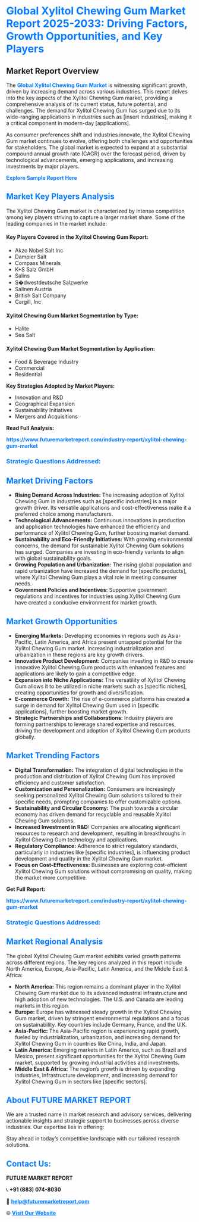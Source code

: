 <h1 style="color: #007BFF;">Global Xylitol Chewing Gum Market Report 2025-2033: Driving Factors, Growth Opportunities, and Key Players</h1>

<section id="overview">
<h2>Market Report Overview</h2>
<p>The <a href="https://www.futuremarketreport.com/industry-report/xylitol-chewing-gum-market" style="color: #007BFF; text-decoration: none;"><strong>Global Xylitol Chewing Gum Market</strong></a> is witnessing significant growth, driven by increasing demand across various industries. This report delves into the key aspects of the Xylitol Chewing Gum market, providing a comprehensive analysis of its current status, future potential, and challenges. The demand for Xylitol Chewing Gum has surged due to its wide-ranging applications in industries such as [insert industries], making it a critical component in modern-day [applications].</p>
<p>As consumer preferences shift and industries innovate, the Xylitol Chewing Gum market continues to evolve, offering both challenges and opportunities for stakeholders. The global market is expected to expand at a substantial compound annual growth rate (CAGR) over the forecast period, driven by technological advancements, emerging applications, and increasing investments by major players.</p>
</section>

<section id="overview">
<p><a href="https://www.futuremarketreport.com/request-sample/reportId=32339" style="color: #007BFF; text-decoration: none;"><strong>Explore Sample Report Here</strong></a></p>
</section>

<section id="key-players">
<h2 style="color: #007BFF;">Market Key Players Analysis</h2>
<p>The Xylitol Chewing Gum market is characterized by intense competition among key players striving to capture a larger market share. Some of the leading companies in the market include:</p>
<h4>Key Players Covered in the Xylitol Chewing Gum Report:</h4>
<ul><li>Akzo Nobel Salt Inc</li><li>Dampier Salt</li><li>Compass Minerals</li><li>K+S Salz GmbH</li><li>Salins</li><li>S�dwestdeutsche Salzwerke</li><li>Salinen Austria</li><li>British Salt Company</li><li>Cargill, Inc</li></ul>
<h4>Xylitol Chewing Gum Market Segmentation by Type:</h4>
<ul><li>Halite</li><li>Sea Salt</li></ul>

<h4>Xylitol Chewing Gum Market Segmentation by Application:</h4>
<ul><li>Food &amp; Beverage Industry</li><li>Commercial</li><li>Residential</li></ul>
<p><strong>Key Strategies Adopted by Market Players:</strong></p>
<ul>
<li>Innovation and R&D</li>
<li>Geographical Expansion</li>
<li>Sustainability Initiatives</li>
<li>Mergers and Acquisitions</li>
</ul>
</section>

<section>
<p><strong>Read Full Analysis: </strong></p><a href="https://www.futuremarketreport.com/industry-report/xylitol-chewing-gum-market" style="color: #007BFF; text-decoration: none;"><strong>https://www.futuremarketreport.com/industry-report/xylitol-chewing-gum-market</strong></a>
<h3 style="color: #007BFF;">Strategic Questions Addressed:</h3>
</section>

<section id="driving-factors">
<h2 style="color: #007BFF;">Market Driving Factors</h2>
<ul>
<li><strong>Rising Demand Across Industries:</strong> The increasing adoption of Xylitol Chewing Gum in industries such as [specific industries] is a major growth driver. Its versatile applications and cost-effectiveness make it a preferred choice among manufacturers.</li>
<li><strong>Technological Advancements:</strong> Continuous innovations in production and application technologies have enhanced the efficiency and performance of Xylitol Chewing Gum, further boosting market demand.</li>
<li><strong>Sustainability and Eco-Friendly Initiatives:</strong> With growing environmental concerns, the demand for sustainable Xylitol Chewing Gum solutions has surged. Companies are investing in eco-friendly variants to align with global sustainability goals.</li>
<li><strong>Growing Population and Urbanization:</strong> The rising global population and rapid urbanization have increased the demand for [specific products], where Xylitol Chewing Gum plays a vital role in meeting consumer needs.</li>
<li><strong>Government Policies and Incentives:</strong> Supportive government regulations and incentives for industries using Xylitol Chewing Gum have created a conducive environment for market growth.</li>
</ul>
</section>

<section id="growth-opportunities">
<h2 style="color: #007BFF;">Market Growth Opportunities</h2>
<ul>
<li><strong>Emerging Markets:</strong> Developing economies in regions such as Asia-Pacific, Latin America, and Africa present untapped potential for the Xylitol Chewing Gum market. Increasing industrialization and urbanization in these regions are key growth drivers.</li>
<li><strong>Innovative Product Development:</strong> Companies investing in R&D to create innovative Xylitol Chewing Gum products with enhanced features and applications are likely to gain a competitive edge.</li>
<li><strong>Expansion into Niche Applications:</strong> The versatility of Xylitol Chewing Gum allows it to be utilized in niche markets such as [specific niches], creating opportunities for growth and diversification.</li>
<li><strong>E-commerce Growth:</strong> The rise of e-commerce platforms has created a surge in demand for Xylitol Chewing Gum used in [specific applications], further boosting market growth.</li>
<li><strong>Strategic Partnerships and Collaborations:</strong> Industry players are forming partnerships to leverage shared expertise and resources, driving the development and adoption of Xylitol Chewing Gum products globally.</li>
</ul>
</section>

<section id="trending-factors">
<h2 style="color: #007BFF;">Market Trending Factors</h2>
<ul>
<li><strong>Digital Transformation:</strong> The integration of digital technologies in the production and distribution of Xylitol Chewing Gum has improved efficiency and customer satisfaction.</li>
<li><strong>Customization and Personalization:</strong> Consumers are increasingly seeking personalized Xylitol Chewing Gum solutions tailored to their specific needs, prompting companies to offer customizable options.</li>
<li><strong>Sustainability and Circular Economy:</strong> The push towards a circular economy has driven demand for recyclable and reusable Xylitol Chewing Gum solutions.</li>
<li><strong>Increased Investment in R&D:</strong> Companies are allocating significant resources to research and development, resulting in breakthroughs in Xylitol Chewing Gum technology and applications.</li>
<li><strong>Regulatory Compliance:</strong> Adherence to strict regulatory standards, particularly in industries like [specific industries], is influencing product development and quality in the Xylitol Chewing Gum market.</li>
<li><strong>Focus on Cost-Effectiveness:</strong> Businesses are exploring cost-efficient Xylitol Chewing Gum solutions without compromising on quality, making the market more competitive.</li>
</ul>
</section>

<section>
<p><strong>Get Full Report: </strong></p><a href="https://www.futuremarketreport.com/industry-report/xylitol-chewing-gum-market" style="color: #007BFF; text-decoration: none;"><strong>https://www.futuremarketreport.com/industry-report/xylitol-chewing-gum-market</strong></a>
<h3 style="color: #007BFF;">Strategic Questions Addressed:</h3>
</section>


<section id="regional-analysis">
<h2 style="color: #007BFF;">Market Regional Analysis</h2>
<p>The global Xylitol Chewing Gum market exhibits varied growth patterns across different regions. The key regions analyzed in this report include North America, Europe, Asia-Pacific, Latin America, and the Middle East & Africa:</p>
<ul>
<li><strong>North America:</strong> This region remains a dominant player in the Xylitol Chewing Gum market due to its advanced industrial infrastructure and high adoption of new technologies. The U.S. and Canada are leading markets in this region.</li>
<li><strong>Europe:</strong> Europe has witnessed steady growth in the Xylitol Chewing Gum market, driven by stringent environmental regulations and a focus on sustainability. Key countries include Germany, France, and the U.K.</li>
<li><strong>Asia-Pacific:</strong> The Asia-Pacific region is experiencing rapid growth, fueled by industrialization, urbanization, and increasing demand for Xylitol Chewing Gum in countries like China, India, and Japan.</li>
<li><strong>Latin America:</strong> Emerging markets in Latin America, such as Brazil and Mexico, present significant opportunities for the Xylitol Chewing Gum market, supported by growing industrial activities and investments.</li>
<li><strong>Middle East & Africa:</strong> The region’s growth is driven by expanding industries, infrastructure development, and increasing demand for Xylitol Chewing Gum in sectors like [specific sectors].</li>
</ul>
</section>

<footer>
<h2 style="color: #007BFF;">About FUTURE MARKET REPORT</h2>
<p>We are a trusted name in market research and advisory services, delivering actionable insights and strategic support to businesses across diverse industries. Our expertise lies in offering:</p>

<p>Stay ahead in today’s competitive landscape with our tailored research solutions.</p>

<h2 style="color: #007BFF;">Contact Us:</h2>
<p><strong>FUTURE MARKET REPORT</strong></p>
<p>📞 <strong>+91 (883) 074-8030</strong></p>
<p>📧 <strong><a href="mailto:help@futuremarketreport.com" style="color: #007BFF;">help@futuremarketreport.com</a></strong></p>
<p>🌐 <strong><a href="https://www.futuremarketreport.com/" style="color: #007BFF;">Visit Our Website</a></strong></p>
</footer>